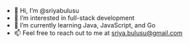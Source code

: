 - 👋 Hi, I’m @sriyabulusu
- 👀 I’m interested in full-stack development
- 🌱 I’m currently learning Java, JavaScript, and Go
- 📫 Feel free to reach out to me at sriya.bulusu@gmail.com
